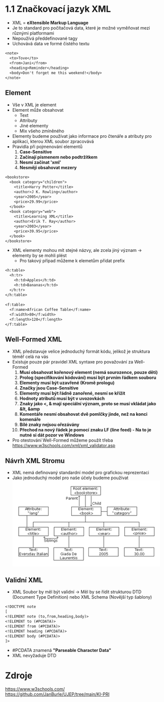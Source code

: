 # 1.1 Značkovací jazyk XML 
- XML = <b>eXtensible Markup Language</b>
- Je to standard pro počítačová data, které je možné vyměňovat mezi různými platformami
- Nepoužívá předdefinované tagy
- Uchovává data ve formé čistého textu
````
<note>
  <to>Tove</to>
  <from>Jani</from>
  <heading>Reminder</heading>
  <body>Don't forget me this weekend!</body>
</note>
````
## Element
- Vše v XML je element
- Element může obsahovat
  - Text
  - Attributy
  - Jiné elementy
  - Mix všeho zmíněného
- Elementy budeme používat jako informace pro čtenáře a atributy pro aplikaci, kterou XML soubor zpracovává
- Pravidla při pojmenování elementů
    1) <b>Case-Sensitive</b>
    2) <b>Začínají písmenem nebo podtržítkem</b>
    3) <b>Nesmí začínat 'xml'</b>
    4) <b>Nesmějí obsahovat mezery</b>
````
<bookstore>
  <book category="children">
    <title>Harry Potter</title>
    <author>J K. Rowling</author>
    <year>2005</year>
    <price>29.99</price>
  </book>
  <book category="web">
    <title>Learning XML</title>
    <author>Erik T. Ray</author>
    <year>2003</year>
    <price>39.95</price>
  </book>
</bookstore>
````
- XML elementy mohou mít stejné názvy, ale zcela jiný význam -> elementy by se mohli plést
  - Pro takový případ můžeme k elemetům přidat prefix
````
<h:table>
  <h:tr>
    <h:td>Apples</h:td>
    <h:td>Bananas</h:td>
  </h:tr>
</h:table>

<f:table>
  <f:name>African Coffee Table</f:name>
  <f:width>80</f:width>
  <f:length>120</f:length>
</f:table>
````
## Well-Formed XML
- XML představuje velice jednoduchý formát kódu, jelikož je struktura téměř celá na vás
- Existuje pouze pár pravidel XML syntaxe pro považování za Well-Formed
  1) <b>Musí obsahovat kořenový element (nemá sourozence, pouze děti)</b>
  2) <b>Prolog (specifikování kódování) musí být prvním řádkem souboru</b>
  3) <b>Elementy musí být uzavřené (Kromě prologu)</b>
  4) <b>Značky jsou Case-Sensitive</b>
  5) <b>Elementy musí být řádně zanořené, nesmí se křížit</b>
  6) <b>Hodnoty atributů musí být v uvozovkách</b>
  7) <b>Znaky jako <, & mají speciální význam, proto se musí vkládat jako &lt, &amp</b>
  8) <b>Komentáře <!-- ... --> nesmí obsahovat dvě pomlčky jinde, než na konci komenáře</b>
  9) <b>Bílé znaky nejsou ořezávány</b>
  10) <b>Přechod na nový řádek je pomocí znaku LF (line feed) - Na to je nutné si dát pozor ve Windows</b>
- Pro otestování Well-Formed můžeme použít třeba https://www.w3schools.com/xml/xml_validator.asp</b>
## Návrh XML Stromu
- XML nemá definovaný standardní model pro grafickou reprezentaci
- Jako jednoduchý model pro naše účely budeme používat <br>
![alt text](https://github.com/ulricht01/PRI/blob/main/XML%20Tree.png)
## Validní XML
- XML Soubor by měl být validní -> Měl by se řídit strukturou DTD (Document Type Definition) nebo XML Schema (Novější typ šablony)
````
<!DOCTYPE note
[
<!ELEMENT note (to,from,heading,body)>
<!ELEMENT to (#PCDATA)>
<!ELEMENT from (#PCDATA)>
<!ELEMENT heading (#PCDATA)>
<!ELEMENT body (#PCDATA)>
]>
````
- #PCDATA znamená <b>"Parseable Character Data"</b>
- XML nevyžaduje DTD
# Zdroje
https://www.w3schools.com/
https://github.com/JanBurle/UJEP/tree/main/KI-PRI
